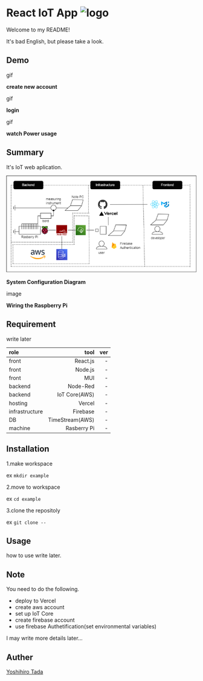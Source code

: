 # React IoT App ![logo](https://github.com/yoshihiro-tada/react_iot_app/blob/main/public/favicon.ico)

Welcome to my README!

It's bad English, but please take a look.

## Demo

gif

**create new account**

gif

**login**

gif

**watch Power usage**

## Summary

It's IoT web aplication.

![System Configuration Diagram](https://github.com/yoshihiro-tada/react_iot_app/blob/main/public/react-iot-app.png "System Configuration Diagram")

**System Configuration Diagram**

image

**Wiring the Raspberry Pi**

## Requirement

write later

|role|tool|ver|
|:--|--:|--:|
|front|React.js|-|
|front|Node.js|-|
|front|MUI|-|
|backend|Node-Red|-|
|backend|IoT Core(AWS)|-|
|hosting|Vercel|-|
|infrastructure|Firebase|-|
|DB|TimeStream(AWS)|-|
|machine|Rasberry Pi|-|

## Installation

1.make workspace

ex `mkdir example`

2.move to workspace

ex `cd example`

3.clone the repositoly

ex `git clone --`

## Usage

how to use write later.

## Note

You need to do the following.

- deploy to Vercel
- create aws account
- set up IoT Core
- create firebase account
- use firebase Authetification(set environmental variables)

I may write more details later...

## Auther

[Yoshihiro Tada](https://next-portfolio-yoshihiro-tada.vercel.app/)
